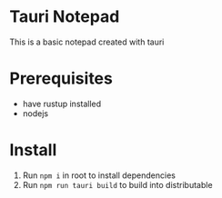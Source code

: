 # Tauri Notepad

This is a basic notepad created with tauri

# Prerequisites
- have rustup installed
- nodejs

# Install
1. Run `npm i` in root to install dependencies
2. Run `npm run tauri build` to build into distributable